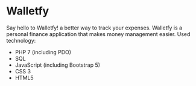 # Walletfy
Say hello to Walletfy! a better way to track your expenses. Walletfy is a  personal finance application that makes money management easier.
Used technology:
- PHP 7 (including PDO)
- SQL
- JavaScript (including Bootstrap 5)
- CSS 3
- HTML5
